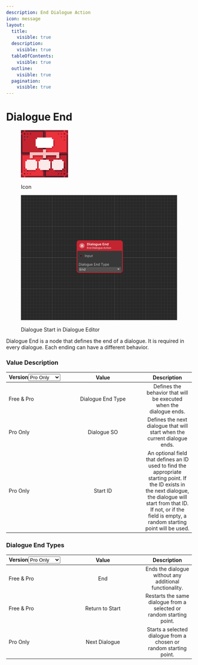 ```yaml
---
description: End Dialogue Action
icon: message
layout:
  title:
    visible: true
  description:
    visible: true
  tableOfContents:
    visible: true
  outline:
    visible: true
  pagination:
    visible: true
---
```


# Dialogue End

<div><figure><img src="../../.gitbook/assets/MT_Node_End_Gizmo.png" alt="" width="128"><figcaption><p>Icon</p></figcaption></figure> <figure><img src="../../.gitbook/assets/Zrzut ekranu (84).png" alt="" width="563"><figcaption><p>Dialogue Start in Dialogue Editor</p></figcaption></figure></div>

Dialogue End is a node that defines the end of a dialogue. It is required in every dialogue. Each ending can have a different behavior.

### Value Description

<table><thead><tr><th width="140">Version<select><option value="q61LGWc31ps3" label="Pro Only" color="blue"></option><option value="JI4hjq2wdjYx" label="Free &#x26; Pro" color="blue"></option></select></th><th width="203" align="center">Value</th><th align="center">Description</th></tr></thead><tbody><tr><td><span data-option="JI4hjq2wdjYx">Free &#x26; Pro</span></td><td align="center">Dialogue End Type</td><td align="center">Defines the behavior that will be executed when the dialogue ends.</td></tr><tr><td><span data-option="q61LGWc31ps3">Pro Only</span></td><td align="center">Dialogue SO</td><td align="center">Defines the next dialogue that will start when the current dialogue ends.</td></tr><tr><td><span data-option="q61LGWc31ps3">Pro Only</span></td><td align="center">Start ID</td><td align="center">An optional field that defines an ID used to find the appropriate starting point. If the ID exists in the next dialogue, the dialogue will start from that ID. If not, or if the field is empty, a random starting point will be used.</td></tr></tbody></table>

### Dialogue End Types

<table><thead><tr><th width="140">Version<select><option value="q61LGWc31ps3" label="Pro Only" color="blue"></option><option value="JI4hjq2wdjYx" label="Free &#x26; Pro" color="blue"></option></select></th><th width="203" align="center">Value</th><th align="center">Description</th></tr></thead><tbody><tr><td><span data-option="JI4hjq2wdjYx">Free &#x26; Pro</span></td><td align="center">End</td><td align="center">Ends the dialogue without any additional functionality.</td></tr><tr><td><span data-option="JI4hjq2wdjYx">Free &#x26; Pro</span></td><td align="center">Return to Start</td><td align="center">Restarts the same dialogue from a selected or random starting point.</td></tr><tr><td><span data-option="q61LGWc31ps3">Pro Only</span></td><td align="center">Next Dialogue</td><td align="center">Starts a selected dialogue from a chosen or random starting point.</td></tr></tbody></table>
